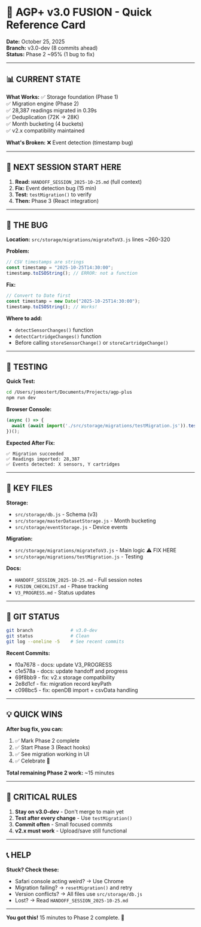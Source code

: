 # 🚀 AGP+ v3.0 FUSION - Quick Reference Card

**Date:** October 25, 2025  
**Branch:** v3.0-dev (8 commits ahead)  
**Status:** Phase 2 ~95% (1 bug to fix)

---

## 📊 CURRENT STATE

**What Works:**
✅ Storage foundation (Phase 1)  
✅ Migration engine (Phase 2)  
✅ 28,387 readings migrated in 0.39s  
✅ Deduplication (72K → 28K)  
✅ Month bucketing (4 buckets)  
✅ v2.x compatibility maintained  

**What's Broken:**
❌ Event detection (timestamp bug)

---

## 🎯 NEXT SESSION START HERE

1. **Read:** `HANDOFF_SESSION_2025-10-25.md` (full context)
2. **Fix:** Event detection bug (15 min)
3. **Test:** `testMigration()` to verify
4. **Then:** Phase 3 (React integration)

---

## 🐛 THE BUG

**Location:** `src/storage/migrations/migrateToV3.js` lines ~260-320

**Problem:**
```javascript
// CSV timestamps are strings
const timestamp = "2025-10-25T14:30:00";
timestamp.toISOString(); // ERROR: not a function
```

**Fix:**
```javascript
// Convert to Date first
const timestamp = new Date("2025-10-25T14:30:00");
timestamp.toISOString(); // Works!
```

**Where to add:**
- `detectSensorChanges()` function
- `detectCartridgeChanges()` function
- Before calling `storeSensorChange()` or `storeCartridgeChange()`

---

## 🧪 TESTING

**Quick Test:**
```bash
cd /Users/jomostert/Documents/Projects/agp-plus
npm run dev
```

**Browser Console:**
```javascript
(async () => {
  await (await import('./src/storage/migrations/testMigration.js')).testMigration();
})();
```

**Expected After Fix:**
```
✅ Migration succeeded
✅ Readings imported: 28,387
✅ Events detected: X sensors, Y cartridges
```

---

## 📂 KEY FILES

**Storage:**
- `src/storage/db.js` - Schema (v3)
- `src/storage/masterDatasetStorage.js` - Month bucketing
- `src/storage/eventStorage.js` - Device events

**Migration:**
- `src/storage/migrations/migrateToV3.js` - Main logic ⚠️ FIX HERE
- `src/storage/migrations/testMigration.js` - Testing

**Docs:**
- `HANDOFF_SESSION_2025-10-25.md` - Full session notes
- `FUSION_CHECKLIST.md` - Phase tracking
- `V3_PROGRESS.md` - Status updates

---

## 🎸 GIT STATUS

```bash
git branch              # v3.0-dev
git status              # Clean
git log --oneline -5    # See recent commits
```

**Recent Commits:**
- f0a7678 - docs: update V3_PROGRESS
- c1e578a - docs: update handoff and progress
- 69f8bb9 - fix: v2.x storage compatibility
- 2e8d1cf - fix: migration record keyPath
- c098bc5 - fix: openDB import + csvData handling

---

## 💡 QUICK WINS

**After bug fix, you can:**
1. ✅ Mark Phase 2 complete
2. ✅ Start Phase 3 (React hooks)
3. ✅ See migration working in UI
4. ✅ Celebrate 🎉

**Total remaining Phase 2 work:** ~15 minutes

---

## 🚨 CRITICAL RULES

1. **Stay on v3.0-dev** - Don't merge to main yet
2. **Test after every change** - Use `testMigration()`
3. **Commit often** - Small focused commits
4. **v2.x must work** - Upload/save still functional

---

## 📞 HELP

**Stuck? Check these:**
- Safari console acting weird? → Use Chrome
- Migration failing? → `resetMigration()` and retry
- Version conflicts? → All files use `src/storage/db.js`
- Lost? → Read `HANDOFF_SESSION_2025-10-25.md`

---

**You got this!** 15 minutes to Phase 2 complete. 🚀